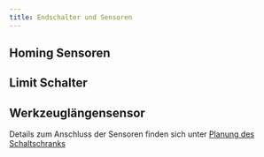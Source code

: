 ```yaml
---
title: Endschalter und Sensoren
---
```


## Homing Sensoren

## Limit Schalter

## Werkzeuglängensensor

Details zum Anschluss der Sensoren finden sich unter [Planung des Schaltschranks](../Planung%20des%20Schaltschranks.md)
